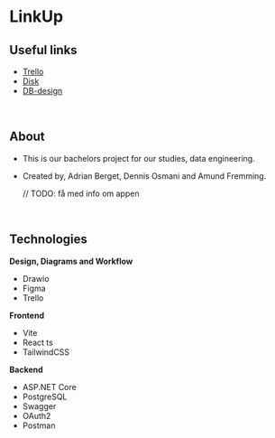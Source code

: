 # LinkUp

## Useful links

- [Trello](https://trello.com/w/delta95287504)
- [Disk](https://drive.google.com/drive/folders/1iBA_mNMKXl7CM43WdnzgfXNUsXULz8H9)
- [DB-design](https://dbdiagram.io/d/659feb62ac844320aeb7d308)

<br />

## About

- This is our bachelors project for our studies, data engineering.
- Created by, Adrian Berget, Dennis Osmani and Amund Fremming.

  // TODO: få med info om appen

<br />

## Technologies

**Design, Diagrams and Workflow**

- Drawio
- Figma
- Trello

**Frontend**

- Vite
- React ts
- TailwindCSS

**Backend**

- ASP.NET Core
- PostgreSQL
- Swagger
- OAuth2
- Postman
